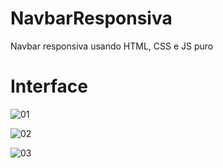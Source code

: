  # NavbarResponsiva 
 Navbar responsiva usando HTML, CSS e JS puro 
 
 # Interface 
 ![01](https://user-images.githubusercontent.com/112266976/187792913-230fc1ea-46df-416c-a1ea-8ea258202586.png)
 
 ![02](https://user-images.githubusercontent.com/112266976/187793716-f0ee0af5-c082-41eb-9f98-806a64b33186.png)
 
 ![03](https://user-images.githubusercontent.com/112266976/187793933-41a30b40-db4c-4e69-8eaa-d46d69f436fc.png)
